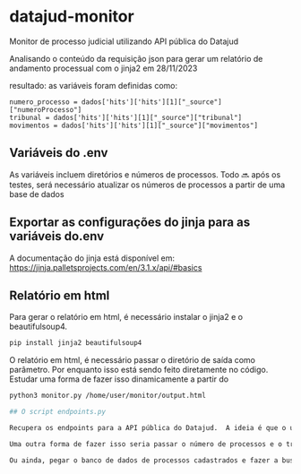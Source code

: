 # datajud-monitor
Monitor de processo judicial utilizando API pública do Datajud

Analisando o conteúdo da requisição json para gerar um relatório de andamento processual com o jinja2 em 28/11/2023

resultado: as variáveis foram definidas como:

    numero_processo = dados['hits']['hits'][1]["_source"]["numeroProcesso"]
    tribunal = dados['hits']['hits'][1]["_source"]["tribunal"]
    movimentos = dados['hits']['hits'][1]["_source"]["movimentos"]

## Variáveis do .env

As variáveis incluem diretórios e números de processos. 
Todo 🔜 após os testes, será necessário atualizar os números de processos a partir de uma base de dados

## Exportar as configurações do jinja para as variáveis do.env

A documentação do jinja está disponível em: https://jinja.palletsprojects.com/en/3.1.x/api/#basics

## Relatório em html

Para gerar o relatório em html, é necessário instalar o jinja2 e o beautifulsoup4.

```bash
pip install jinja2 beautifulsoup4
```

O relatório em html, é necessário passar o diretório de saída como parâmetro. Por enquanto isso está sendo feito diretamente no código.  Estudar uma forma de fazer isso dinamicamente a partir do 

```bash
python3 monitor.py /home/user/monitor/output.html

## O script endpoints.py

Recupera os endpoints para a API pública do Datajud.  A ideia é que o usuário possa passar o número de processos e o tribunal para gerar os relatórios

Uma outra forma de fazer isso seria passar o número de processos e o tribunal para o script e gerar o relatório dinamicamente.  Ou seja, o usuário não precisa passar o número de processos.

Ou ainda, pegar o banco de dados de processos cadastrados e fazer a busca pelos endpoins diretamente a partir destes dados.



